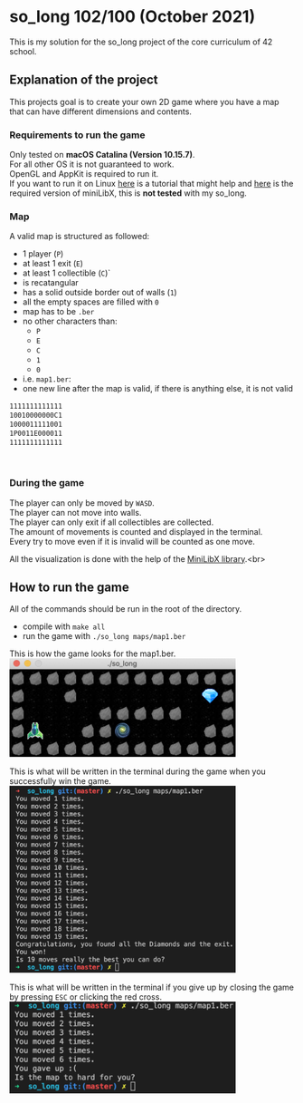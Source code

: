 # so_long 102/100 (October 2021)
This is my solution for the so_long project of the core curriculum of 42 school.<br>

## Explanation of the project

This projects goal is to create your own 2D game where you have a map that can have different dimensions and contents.<br>

### Requirements to run the game
Only tested on **macOS Catalina (Version 10.15.7)**.<br>
For all other OS it is not guaranteed to work.<br>
OpenGL and AppKit is required to run it.<br>
If you want to run it on Linux [here](https://harm-smits.github.io/42docs/libs/minilibx/getting_started.html#compilation-on-linux) is a tutorial that might help and [here](https://github.com/42Paris/minilibx-linux) is the required version of miniLibX, this is **not tested** with my so_long.<br>

### Map
A valid map is structured as followed:<br>
- 1 player (`P`)
- at least 1 exit (`E`)
- at least 1 collectible (`C`)`
- is recatangular
- has a solid outside border out of walls (`1`)
- all the empty spaces are filled with `0`
- map has to be `.ber`
- no other characters than:
  * `P`
  * `E`
  * `C`
  * `1`
  * `0`
- i.e. `map1.ber`:
- one new line after the map is valid, if there is anything else, it is not valid

```
1111111111111
10010000000C1
1000011111001
1P0011E000011
1111111111111
```

<br>

### During the game
The player can only be moved by `WASD`.<br>
The player can not move into walls.<br>
The player can only exit if all collectibles are collected.<br>
The amount of movements is counted and displayed in the terminal.<br>
Every try to move even if it is invalid will be counted as one move.<br>

All the visualization is done with the help of the [MiniLibX library](https://github.com/tblaase/so_long/tree/master/mlx "https://github.com/tblaase/so_long/tree/master/mlx").<br>

## How to run the game

All of the commands should be run in the root of the directory.<br>
- compile with `make all`
- run the game with `./so_long maps/map1.ber`

This is how the game looks for the map1.ber.<br>
<img src="images/example.png" width="400"/><br>

This is what will be written in the terminal during the game when you successfully win the game.<br>
<img src="images/terminal_win.png" width="400"/><br>

This is what will be written in the terminal if you give up by closing the game by pressing `ESC` or clicking the red cross.<br>
<img src="images/terminal_give_up.png" width="400"/><br>
